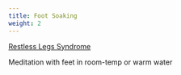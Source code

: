 ```yaml
---
title: Foot Soaking
weight: 2
---
```


[Restless Legs Syndrome](https://www.ninds.nih.gov/health-information/patient-caregiver-education/fact-sheets/restless-legs-syndrome-fact-sheet)

Meditation with feet in room-temp or warm water
